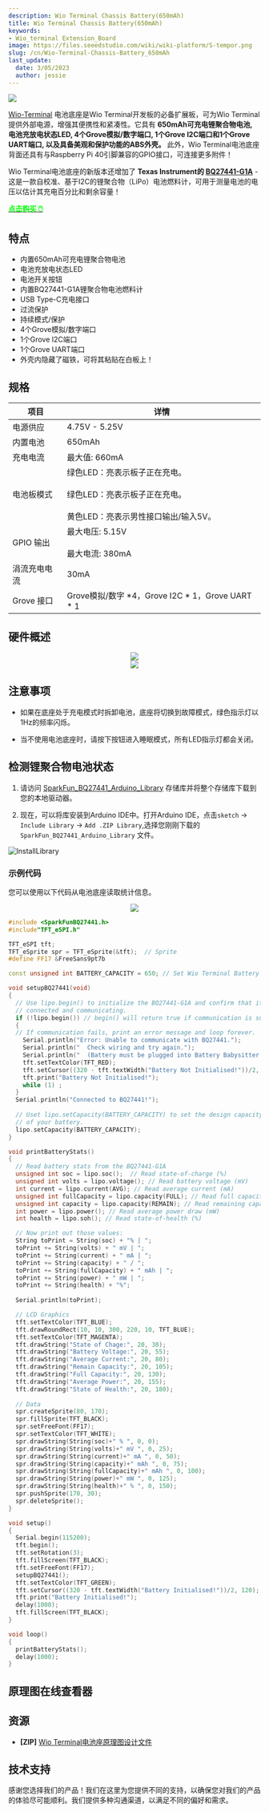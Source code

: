 ```yaml
---
description: Wio Terminal Chassis Battery(650mAh)
title: Wio Terminal Chassis Battery(650mAh)
keywords:
- Wio_terminal Extension_Board
image: https://files.seeedstudio.com/wiki/wiki-platform/S-tempor.png
slug: /cn/Wio-Terminal-Chassis-Battery_650mAh
last_update:
  date: 3/05/2023
  author: jessie
---
```


![](https://files.seeedstudio.com/wiki/Wio-Terminal-Battery-Chassis/img/45.png)

 [Wio-Terminal](https://www.seeedstudio.com/Wio-Terminal-p-4509.html) 电池底座是Wio Terminal开发板的必备扩展板，可为Wio Terminal提供外部电源，增强其便携性和紧凑性。它具有 **650mAh可充电锂聚合物电池, 电池充放电状态LED, 4个Grove模拟/数字端口, 1个Grove I2C端口和1个Grove UART端口, 以及具备美观和保护功能的ABS外壳。** 此外，Wio Terminal电池底座背面还具有与Raspberry Pi 40引脚兼容的GPIO接口，可连接更多附件！

Wio Terminal电池底座的新版本还增加了 **Texas Instrument的 [BQ27441-G1A](http://www.ti.com/product/BQ27441-G1)** -   这是一款自校准、基于I2C的锂聚合物（LiPo）电池燃料计，可用于测量电池的电压以估计其充电百分比和剩余容量！

<div class="get_one_now_container" style={{textAlign: 'center'}}>
    <a class="get_one_now_item" href="https://www.seeedstudio.com/Wio-Terminal-Chassis-Battery-650mAh-p-4756.html"><strong><span><font color={'FFFFFF'} size={"4"}> 点击购买 🖱️</font></span></strong>
    </a>
</div>

## **特点**

- 内置650mAh可充电锂聚合物电池
- 电池充放电状态LED
- 电池开关按钮
- 内置BQ27441-G1A锂聚合物电池燃料计
- USB Type-C充电接口
- 过流保护
- 持续模式/保护
- 4个Grove模拟/数字端口
- 1个Grove I2C端口
- 1个Grove UART端口
- 外壳内隐藏了磁铁，可将其粘贴在白板上！

## **规格**

<!-- <style type="text/css" xml="space"><!--
.tg  {border-collapse:collapse;border-spacing:0;}
.tg td{border-color:black;border-style:solid;border-width:1px;font-family:Arial, sans-serif;font-size:14px;
  overflow:hidden;padding:10px 5px;word-break:normal;}
.tg th{border-color:black;border-style:solid;border-width:1px;font-family:Arial, sans-serif;font-size:14px;
  font-weight:normal;overflow:hidden;padding:10px 5px;word-break:normal;}
.tg .tg-1wig{font-weight:bold;text-align:left;vertical-align:top}
.tg .tg-pu0z{background-color:#9b9b9b;border-color:inherit;font-weight:bold;text-align:left;vertical-align:top}
.tg .tg-fymr{border-color:inherit;font-weight:bold;text-align:left;vertical-align:top}
.tg .tg-0pky{border-color:inherit;text-align:left;vertical-align:top}
.tg .tg-0lax{text-align:left;vertical-align:top}
</style> -->

<table className="tg">
  <thead>
    <tr><th className="tg-pu0z">项目</th><th className="tg-pu0z">详情</th></tr>
  </thead>
  <tbody>
    <tr>
      <td className="tg-fymr">电源供应</td>
      <td className="tg-0pky">4.75V - 5.25V</td>
    </tr>
    <tr>
      <td className="tg-1wig">内置电池</td>
      <td className="tg-0lax">650mAh</td>
    </tr>
    <tr>
      <td className="tg-1wig">充电电流</td>
      <td className="tg-0lax">最大值: 660mA</td>
    </tr>
    <tr>
      <td className="tg-1wig">电池板模式</td>
      <td className="tg-0lax">绿色LED：亮表示板子正在充电。<br /><br />绿色LED：亮表示板子正在充电。<br /><br />黄色LED：亮表示男性接口输出/输入5V。</td>
    </tr>
    <tr>
      <td className="tg-1wig">GPIO 输出</td>
      <td className="tg-0lax">最大电压: 5.15V <br /><br />最大电流: 380mA</td>
    </tr>
    <tr>
      <td className="tg-1wig">涓流充电电流</td>
      <td className="tg-0lax">30mA</td>
    </tr>
    <tr>
      <td className="tg-1wig">Grove 接口</td>
      <td className="tg-0lax">Grove模拟/数字 *4，Grove I2C * 1，Grove UART * 1</td>
    </tr>
  </tbody>
</table>

## **硬件概述**

<div align="center"><img src="https://files.seeedstudio.com/wiki/Wio-Terminal-Battery-Chassis/img/WT-battery-front.jpg" /></div>

<div align="center"><img src="https://files.seeedstudio.com/wiki/Wio-Terminal-Battery-Chassis/img/new-pin.png"/></div>

## **注意事项**

- 如果在底座处于充电模式时拆卸电池，底座将切换到故障模式，绿色指示灯以1Hz的频率闪烁。

- 当不使用电池底座时，请按下按钮进入睡眠模式，所有LED指示灯都会关闭。

## **检测锂聚合物电池状态**

1. 请访问 [SparkFun_BQ27441_Arduino_Library](https://github.com/sparkfun/SparkFun_BQ27441_Arduino_Library) 存储库并将整个存储库下载到您的本地驱动器。

2. 现在，可以将库安装到Arduino IDE中。打开Arduino IDE，点击`sketch` -> `Include Library` -> `Add .ZIP Library`,选择您刚刚下载的`SparkFun_BQ27441_Arduino_Library` 文件。  

![InstallLibrary](https://files.seeedstudio.com/wiki/Wio-Terminal/img/Xnip2019-11-21_15-50-13.jpg)

### **示例代码**

您可以使用以下代码从电池底座读取统计信息。

<div align="center"><img src="https://files.seeedstudio.com/wiki/Wio-Terminal-Battery-Chassis/img/demo.gif"/></div>

```cpp
#include <SparkFunBQ27441.h>
#include"TFT_eSPI.h"

TFT_eSPI tft;
TFT_eSprite spr = TFT_eSprite(&tft);  // Sprite
#define FF17 &FreeSans9pt7b

const unsigned int BATTERY_CAPACITY = 650; // Set Wio Terminal Battery's Capacity 

void setupBQ27441(void)
{
  // Use lipo.begin() to initialize the BQ27441-G1A and confirm that it's
  // connected and communicating.
  if (!lipo.begin()) // begin() will return true if communication is successful
  {
  // If communication fails, print an error message and loop forever.
    Serial.println("Error: Unable to communicate with BQ27441.");
    Serial.println("  Check wiring and try again.");
    Serial.println("  (Battery must be plugged into Battery Babysitter!)");
    tft.setTextColor(TFT_RED);
    tft.setCursor((320 - tft.textWidth("Battery Not Initialised!"))/2, 120);
    tft.print("Battery Not Initialised!");
    while (1) ;
  }
  Serial.println("Connected to BQ27441!");
  
  // Uset lipo.setCapacity(BATTERY_CAPACITY) to set the design capacity
  // of your battery.
  lipo.setCapacity(BATTERY_CAPACITY);
}

void printBatteryStats()
{
  // Read battery stats from the BQ27441-G1A
  unsigned int soc = lipo.soc();  // Read state-of-charge (%)
  unsigned int volts = lipo.voltage(); // Read battery voltage (mV)
  int current = lipo.current(AVG); // Read average current (mA)
  unsigned int fullCapacity = lipo.capacity(FULL); // Read full capacity (mAh)
  unsigned int capacity = lipo.capacity(REMAIN); // Read remaining capacity (mAh)
  int power = lipo.power(); // Read average power draw (mW)
  int health = lipo.soh(); // Read state-of-health (%)

  // Now print out those values:
  String toPrint = String(soc) + "% | ";
  toPrint += String(volts) + " mV | ";
  toPrint += String(current) + " mA | ";
  toPrint += String(capacity) + " / ";
  toPrint += String(fullCapacity) + " mAh | ";
  toPrint += String(power) + " mW | ";
  toPrint += String(health) + "%";
  
  Serial.println(toPrint);

  // LCD Graphics
  tft.setTextColor(TFT_BLUE);
  tft.drawRoundRect(10, 10, 300, 220, 10, TFT_BLUE);
  tft.setTextColor(TFT_MAGENTA);
  tft.drawString("State of Chage:", 20, 30);
  tft.drawString("Battery Voltage:", 20, 55);
  tft.drawString("Average Current:", 20, 80);
  tft.drawString("Remain Capacity:", 20, 105);
  tft.drawString("Full Capacity:", 20, 130);
  tft.drawString("Average Power:", 20, 155);
  tft.drawString("State of Health:", 20, 180);
  
  // Data
  spr.createSprite(80, 170);
  spr.fillSprite(TFT_BLACK);
  spr.setFreeFont(FF17);
  spr.setTextColor(TFT_WHITE);
  spr.drawString(String(soc)+" % ", 0, 0);
  spr.drawString(String(volts)+" mV ", 0, 25);
  spr.drawString(String(current)+" mA ", 0, 50);
  spr.drawString(String(capacity)+" mAh ", 0, 75);
  spr.drawString(String(fullCapacity)+" mAh ", 0, 100);
  spr.drawString(String(power)+" mW ", 0, 125);
  spr.drawString(String(health)+" % ", 0, 150);
  spr.pushSprite(170, 30);
  spr.deleteSprite();
}

void setup()
{
  Serial.begin(115200);
  tft.begin();
  tft.setRotation(3);
  tft.fillScreen(TFT_BLACK);
  tft.setFreeFont(FF17); 
  setupBQ27441();
  tft.setTextColor(TFT_GREEN);
  tft.setCursor((320 - tft.textWidth("Battery Initialised!"))/2, 120);
  tft.print("Battery Initialised!");
  delay(1000);
  tft.fillScreen(TFT_BLACK);
}

void loop() 
{
  printBatteryStats();
  delay(1000);
}
```

## **原理图在线查看器**

<div className="altium-ecad-viewer" data-project-src="https://http://files.seeedstudio.com/wiki/Wio-Terminal-Battery-Chassis/res/Wio%20Terminal%20Chassis%20-%20Battery_SCH_NEW.ZIP" style={{borderRadius: '0px 0px 4px 4px', height: 500, borderStyle: 'solid', borderWidth: 1, borderColor: 'rgb(241, 241, 241)', overflow: 'hidden', maxWidth: 1280, maxHeight: 700, boxSizing: 'border-box'}}>
</div>

## **资源**

- **[ZIP]** [Wio Terminal电池座原理图设计文件](https://files.seeedstudio.com/wiki/Wio-Terminal-Battery-Chassis/res/WioTerminal_battry_650mAh.rar)

## **技术支持**


感谢您选择我们的产品！我们在这里为您提供不同的支持，以确保您对我们的产品的体验尽可能顺利。我们提供多种沟通渠道，以满足不同的偏好和需求。

<div class="button_tech_support_container">
<a href="https://forum.seeedstudio.com/" class="button_forum"></a> 
<a href="https://www.seeedstudio.com/contacts" class="button_email"></a>
</div>

<div class="button_tech_support_container">
<a href="https://discord.gg/eWkprNDMU7" class="button_discord"></a> 
<a href="https://github.com/Seeed-Studio/wiki-documents/discussions/69" class="button_discussion"></a>
</div>

